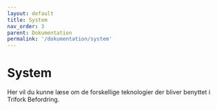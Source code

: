 ```yaml
---
layout: default
title: System
nav_order: 3
parent: Dokumentation
permalink: '/dokumentation/system'
---
```


# System

Her vil du kunne læse om de forskellige teknologier der bliver benyttet i Trifork Befordring.
